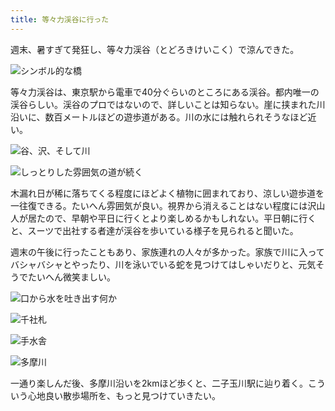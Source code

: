 ```yaml
---
title: 等々力渓谷に行った
---
```

週末、暑すぎて発狂し、等々力渓谷（とどろきけいこく）で涼んできた。

![](https://lh5.googleusercontent.com/JJIP6VCI1YQF2gDh-H9QeHlC4ftx0tq8tOyugsoRV6LS7uNkGSR8BZGNp6kMqIhBCHgzcGzkPn5Twul0p2DijkvdE-r2eeipwhvkHxA0dys9uUhyOp9v9AjrcBRiYlBb0cOpTQfo6gHW0NQvbIjNKjLbIukGFxLmMbfhwU2H9DtOqxmOtC-pT7-axw "シンボル的な橋")

等々力渓谷は、東京駅から電車で40分ぐらいのところにある渓谷。都内唯一の渓谷らしい。渓谷のプロではないので、詳しいことは知らない。崖に挟まれた川沿いに、数百メートルほどの遊歩道がある。川の水には触れられそうなほど近い。

![](https://lh4.googleusercontent.com/rdyhhcgq_u6Umz0x9xZ7_ThMN4fapIx_EopmIxiMC8gLRjOcvFV1WiBTkFh1ILvIWf0Kqbyb1sLx5xHbwjtXURKqEMJv6X8YlOhJxcDPo4fiuBrhmUwFMNh12k9D_vIf-mibTd26CJKZkFDe-WsN4zPtGDDsh9m417zBbWKu6IwD7QjvDz-IKmnOIg "谷、沢、そして川")

![](https://lh5.googleusercontent.com/Cb221GPF5UCXQoklYBYZ7W0fTlxWzgP9EZUMOyURIktVTCh5V28-Y-YCz7Exe9YLBx2QSIKB_9xGaCyP35KCmzkcPjlzD4MdH-8iLy9echQ0pP8b7x7691KugYrCbbMRYURV0PSgyv2kQucewY_AHetP3FiQF1DObDs-8kWr5qlNMUp7YhEHXiDwEw "しっとりした雰囲気の道が続く")

木漏れ日が稀に落ちてくる程度にほどよく植物に囲まれており、涼しい遊歩道を一往復できる。たいへん雰囲気が良い。視界から消えることはない程度には沢山人が居たので、早朝や平日に行くとより楽しめるかもしれない。平日朝に行くと、スーツで出社する者達が渓谷を歩いている様子を見られると聞いた。

週末の午後に行ったこともあり、家族連れの人々が多かった。家族で川に入ってバシャバシャとやったり、川を泳いでいる蛇を見つけてはしゃいだりと、元気そうでたいへん微笑ましい。

![](https://lh3.googleusercontent.com/4hX5D7wKa_3wYByPwXgJ8aSM5hN1CFQV_ki8CskSsWo97_G18PDVM2BR63An3Pd-9hL7jF1ZglC5RjH0bp0kzeKzYI12ZQweV3x1-3oyy9TT-J5pNbWB-6NLHihs9C-463Ld6MdPEvCiJkmjILtZ6yPFV5nicuONxGfXux0-vAXvW0GnA8CBSS3P9g "口から水を吐き出す何か")

![](https://lh4.googleusercontent.com/wimsKAawrKfZveGPVatdBypIExThcPemcEp1X_jKsJuHrHBijxG9l_BXvO-qWS7EY3KjxIF9nStCIy-o7i-fmPYMU_Lv1kvz46RLCrSS6xhX5c6e3gA4qHwc1kIidFx9s6CWpn3gFwPFNKUT8fpvASyd_hXm79sgZkncWjWRKodR0FZFXs9OeFYR_Q "千社札")

![](https://lh6.googleusercontent.com/sOgwaMmTTT634OS61C3Y2_g5hCsRgAkrgbmvP_lPrBn2pbFha8jrzdPUai1G_E7UJN3Av5497nFAP_BnDXVoTzlCoz03b9mSWrfrqK7XbXlAiZyPwJcWy06ABjkuUYS76qsBI-PPPcW9lYcFStikzgnk7SWjvLVFw6yoGbI6z5vcNyUSig0fY8crEQ "手水舎")

![](https://lh6.googleusercontent.com/ZPkTBg1lreQxkCB3lRrjgcyOcV4xphrVTYqQqM3O8WFoqSrPNPcd59eYmocG-zr-zB-5Ku_JU3DJIARCxG1uAzom0m3jxbrgyNVigsQVUtLp6mQg4Z97rSHZlM-iEYOwTirnBqw07_pnHeVCf6nMWF-U1yLMm7X1CUInpys7Bxdhitn8fp5Gyeg95w "多摩川")

一通り楽しんだ後、多摩川沿いを2kmほど歩くと、二子玉川駅に辿り着く。こういう心地良い散歩場所を、もっと見つけていきたい。
